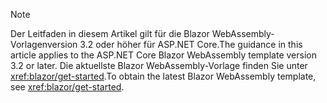 > [!NOTE]
> <span data-ttu-id="abee8-101">Der Leitfaden in diesem Artikel gilt für die Blazor WebAssembly-Vorlagenversion 3.2 oder höher für ASP.NET Core.</span><span class="sxs-lookup"><span data-stu-id="abee8-101">The guidance in this article applies to the ASP.NET Core Blazor WebAssembly template version 3.2 or later.</span></span> <span data-ttu-id="abee8-102">Die aktuellste Blazor WebAssembly-Vorlage finden Sie unter <xref:blazor/get-started>.</span><span class="sxs-lookup"><span data-stu-id="abee8-102">To obtain the latest Blazor WebAssembly template, see <xref:blazor/get-started>.</span></span>
